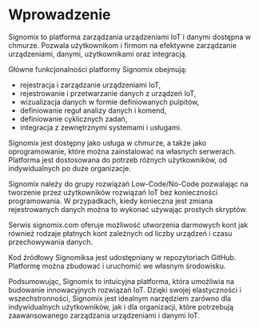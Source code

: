 # Wprowadzenie

Signomix to platforma zarządzania urządzeniami IoT i danymi dostępna w chmurze. Pozwala użytkownikom i firmom na efektywne zarządzanie urządzeniami, danymi, użytkownikami oraz integracją.

Główne funkcjonalności platformy Signomix obejmują:
- rejestracja i zarządzanie urządzeniami IoT,
- rejestrowanie i przetwarzanie danych z urządzeń IoT,
- wizualizacja danych w formie definiowanych pulpitów,
- definiowanie reguł analizy danych i komend,
- definiowanie cyklicznych zadań,
- integracja z zewnętrznymi systemami i usługami.

Signomix jest dostępny jako usługa w chmurze, a także jako oprogramowanie, które można zainstalować na własnych serwerach. Platforma jest dostosowana do potrzeb różnych użytkowników, od indywidualnych po duże organizacje.

Signomix należy do grupy rozwiązań Low-Code/No-Code pozwalając na tworzenie przez użytkowników rozwiązań IoT bez konieczności programowania. W przypadkach, kiedy konieczna jest zmiana rejestrowanych danych można to wykonać używając prostych skryptów.

Serwis signomix.com oferuje możliwość utworzenia darmowych kont jak również rodzaje płatnych kont zależnych od liczby urządzeń i czasu przechowywania danych.

Kod źródłowy Signomiksa jest udostępniany w repozytoriach GitHub. Platformę można zbudować i uruchomić we własnym środowisku.

Podsumowując, Signomix to intuicyjna platforma, która umożliwia na budowanie innowacyjnych rozwiązań IoT. Dzięki swojej elastyczności i wszechstronności, Signomix jest idealnym narzędziem zarówno dla indywidualnych użytkowników, jak i dla organizacji, które potrzebują zaawansowanego zarządzania urządzeniami i danymi IoT.